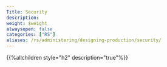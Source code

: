 ```yaml
---
Title: Security
description:
weight: $weight
alwaysopen: false
categories: ["RS"]
aliases: /rs/administering/designing-production/security/
---
```

{{%allchildren style="h2" description="true"%}}
